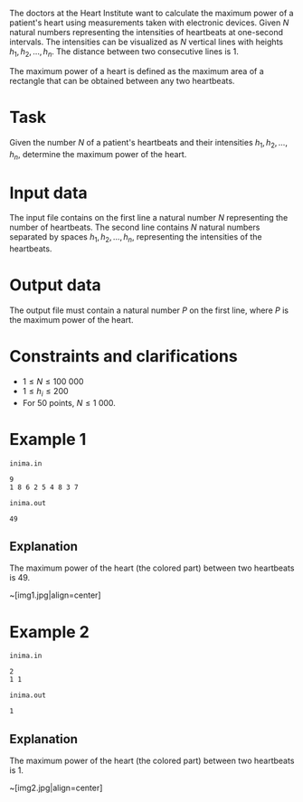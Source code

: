 The doctors at the Heart Institute want to calculate the maximum power of a patient's heart using measurements taken with electronic devices. Given $N$ natural numbers representing the intensities of heartbeats at one-second intervals. The intensities can be visualized as $N$ vertical lines with heights $h_1, h_2, \dots, h_n$. The distance between two consecutive lines is $1$.

The maximum power of a heart is defined as the maximum area of a rectangle that can be obtained between any two heartbeats.

# Task

Given the number $N$ of a patient's heartbeats and their intensities $h_1, h_2, \dots, h_n$, determine the maximum power of the heart.

# Input data

The input file contains on the first line a natural number $N$ representing the number of heartbeats. The second line contains $N$ natural numbers separated by spaces $h_1, h_2, \dots, h_n$, representing the intensities of the heartbeats.

# Output data

The output file must contain a natural number $P$ on the first line, where $P$ is the maximum power of the heart.

# Constraints and clarifications

* $1 \leq N \leq 100 \ 000$
* $1 \leq h_i \leq 200$
* For $50$ points, $N \leq 1 \ 000$.

# Example 1

`inima.in`
```
9
1 8 6 2 5 4 8 3 7
```

`inima.out`
```
49
```

## Explanation

The maximum power of the heart (the colored part) between two heartbeats is $49$.

~[img1.jpg|align=center]

# Example 2

`inima.in`
```
2
1 1
```

`inima.out`
```
1
```

## Explanation

The maximum power of the heart (the colored part) between two heartbeats is $1$.

~[img2.jpg|align=center]
